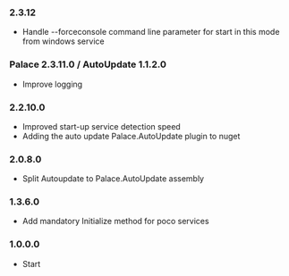 ### 2.3.12
- Handle --forceconsole command line parameter for start in this mode from windows service

### Palace 2.3.11.0 / AutoUpdate 1.1.2.0
- Improve logging

### 2.2.10.0
- Improved start-up service detection speed
- Adding the auto update Palace.AutoUpdate plugin to nuget

### 2.0.8.0
- Split Autoupdate to Palace.AutoUpdate assembly

### 1.3.6.0
- Add mandatory Initialize method for poco services

### 1.0.0.0
- Start